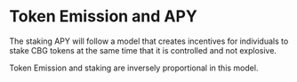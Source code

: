 # Token Emission and APY

The staking APY will follow a model that creates incentives for individuals to stake CBG tokens at the same time that it is controlled and not explosive.&#x20;

Token Emission and staking are inversely proportional in this model.&#x20;
